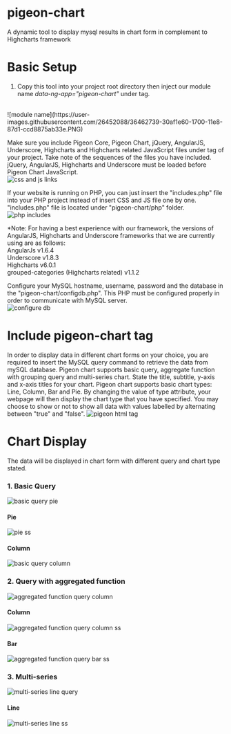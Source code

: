 # pigeon-chart
A dynamic tool to display mysql results in chart form in complement to Highcharts framework

# Basic Setup
1. Copy this tool into your project root directory then inject our module name *data-ng-app="pigeon-chart"* under <html> tag.
<br />
![module name](https://user-images.githubusercontent.com/26452088/36462739-30af1e60-1700-11e8-87d1-ccd8875ab33e.PNG)
 
Make sure you include Pigeon Core, Pigeon Chart, jQuery, AngularJS, Underscore, Highcharts and Highcharts related JavaScript files under <head> tag of your project. Take note of the sequences of the files you have included. jQuery, AngularJS, Highcharts and Underscore must be loaded before Pigeon Chart JavaScript.
<br />
![css and js links](https://user-images.githubusercontent.com/26452088/36462256-41d68618-16fd-11e8-86ca-ffb36ba38cca.PNG)
  
If your website is running on PHP, you can just insert the "includes.php" file into your PHP project instead of insert CSS and JS file one by one. "includes.php" file is located under "pigeon-chart/php" folder.
<br />
![php includes](https://user-images.githubusercontent.com/26452088/36462215-0c30014c-16fd-11e8-8940-c579dd9ae60d.PNG)

*Note: For having a best experience with our framework, the versions of AngularJS, Highcharts and Underscore frameworks that we are currently using are as follows:
<br />
AngularJs v1.6.4
<br />
Underscore v1.8.3
<br />
Highcharts v6.0.1
<br />
grouped-categories (Highcharts related) v1.1.2

Configure your MySQL hostname, username, password and the database in the "pigeon-chart/configdb.php". This PHP must be configured properly in order to communicate with MySQL server.
<br />
![configure db](https://user-images.githubusercontent.com/26452088/36461630-8e54c350-16f9-11e8-8111-1c93bd458914.PNG)

# Include pigeon-chart <html> tag
In order to display data in different chart forms on your choice, you are required to insert the MySQL query command to retrieve the data from mySQL database. Pigeon chart supports basic query, aggregate function with grouping query and multi-series chart. State the title, subtitle, y-axis and x-axis titles for your chart. Pigeon chart supports basic chart types: Line, Column, Bar and Pie. By changing the value of type attribute, your webpage will then display the chart type that you have specified. You may choose to show or not to show all data with values labelled by alternating between "true" and "false".
![pigeon html tag](https://user-images.githubusercontent.com/26452088/36461979-abbd8cd6-16fb-11e8-97f8-f1abd2141898.PNG)

# Chart Display
The data will be displayed in chart form with different query and chart type stated. 
<br />
### 1. Basic Query 
![basic query pie](https://user-images.githubusercontent.com/26452088/36462456-86fa27bc-16fe-11e8-8142-dc385a0d7c69.PNG)
<br />
#### Pie
![pie ss](https://user-images.githubusercontent.com/26452088/36462406-206abd18-16fe-11e8-93f4-e70a790fe4ea.PNG)
<br />

#### Column
![basic query column](https://user-images.githubusercontent.com/26452088/36462479-ae00ab4c-16fe-11e8-9afb-ca034c0c37be.PNG)
<br />

### 2. Query with aggregated function
![aggregated function query column](https://user-images.githubusercontent.com/26452088/36462412-32a0d08a-16fe-11e8-960c-1a26d99917a3.PNG)
<br />
#### Column
![aggregated function query column ss](https://user-images.githubusercontent.com/26452088/36462526-f88b9ca8-16fe-11e8-9579-d01ce7596691.PNG)
<br />

#### Bar
![aggregated function query bar ss](https://user-images.githubusercontent.com/26452088/36462544-16685ce8-16ff-11e8-829b-bc3693d7aa7d.PNG)
<br />

### 3. Multi-series
![multi-series line query](https://user-images.githubusercontent.com/26452088/36462604-57111e6a-16ff-11e8-8f6c-d770a3d3f595.PNG)
<br />

#### Line
![multi-series line ss](https://user-images.githubusercontent.com/26452088/36462626-7e924fe0-16ff-11e8-86cb-9661dcbc6739.PNG)

